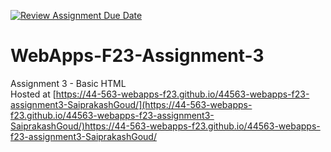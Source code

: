 [![Review Assignment Due Date](https://classroom.github.com/assets/deadline-readme-button-24ddc0f5d75046c5622901739e7c5dd533143b0c8e959d652212380cedb1ea36.svg)](https://classroom.github.com/a/q2-Q7VCy)
# WebApps-F23-Assignment-3
Assignment 3 - Basic HTML<br>
Hosted at [https://44-563-webapps-f23.github.io/44563-webapps-f23-assignment3-SaiprakashGoud/](https://44-563-webapps-f23.github.io/44563-webapps-f23-assignment3-SaiprakashGoud/)https://44-563-webapps-f23.github.io/44563-webapps-f23-assignment3-SaiprakashGoud/
